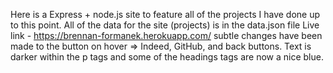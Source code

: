 Here is a Express + node.js site to feature all of the projects I have done up to this point.
All of the data for the site (projects) is in the data.json file 
Live link - https://brennan-formanek.herokuapp.com/
subtle changes have been made to the button on hover => Indeed, GitHub, and back buttons.
                                                        Text is darker within the p tags and some of the headings tags are now a nice blue.
                                                        
